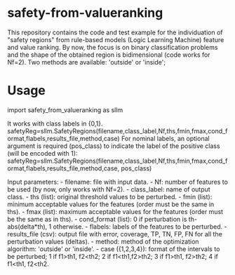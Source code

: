 # safety-from-valueranking
This repository contains the code and test example for the individuation of "safety regions" from rule-based models (Logic Learning Machine) feature and value ranking. By now, the focus is on binary classification problems and the shape of the obtained region is bidimensional (code works for Nf=2).
Two methods are available: 'outside' or 'inside';

# Usage

import safety_from_valueranking as sllm

It works with class labels in {0,1}.
safetyReg=sllm.SafetyRegions(filename,class_label,Nf,ths,fmin,fmax,cond_format,flabels,results_file,method,case)
For nominal labels, an optional argument is required (pos_class) to indicate the label of the positive class (will be encoded with 1):
safetyReg=sllm.SafetyRegions(filename,class_label,Nf,ths,fmin,fmax,cond_format,flabels,results_file,method,case, pos_class)

Input parameters:
      - filename: file with input data. 
			- Nf: number of features to be used (by now, only works with Nf=2). 
			- class_label: name of output class. 
			- ths (list): original threshold values to be perturbed. 
			- fmin (list): minimum acceptable values for the features (order must be the same in ths). 
			- fmax (list): maximum acceptable values for the features (order must be the same as in ths). 
			- cond_format (list): 0 if perturbation is th-abs(delta*th), 1 otherwise. 
			- flabels: labels of the features to be perturbed. 
			- results_file (csv): output file with error, coverage, TP, TN, FP, FN for all the perturbation values (deltas). 
			- method: method of the optimization algorithm: 'outside' or 'inside'. 
			- case ({1,2,3,4}): format of the intervals to be perturbed; 1 if f1>th1, f2<th2; 2 if f1<th1,f2>th2; 3 if f1>th1, f2>th2; 4 if f1<th1, f2<th2. 
